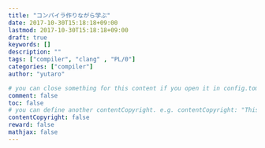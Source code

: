 ```yaml
---
title: "コンパイラ作りながら学ぶ"
date: 2017-10-30T15:18:18+09:00
lastmod: 2017-10-30T15:18:18+09:00
draft: true
keywords: []
description: ""
tags: ["compiler", "clang" , "PL/0"]
categories: ["compiler"]
author: "yutaro"

# you can close something for this content if you open it in config.toml.
comment: false
toc: false
# you can define another contentCopyright. e.g. contentCopyright: "This is an another copyright."
contentCopyright: false
reward: false
mathjax: false
---
```


<!--more-->
